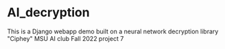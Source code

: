 # AI_decryption
This is a Django webapp demo built on a neural network decryption library "Ciphey"
MSU AI club Fall 2022 project 7

